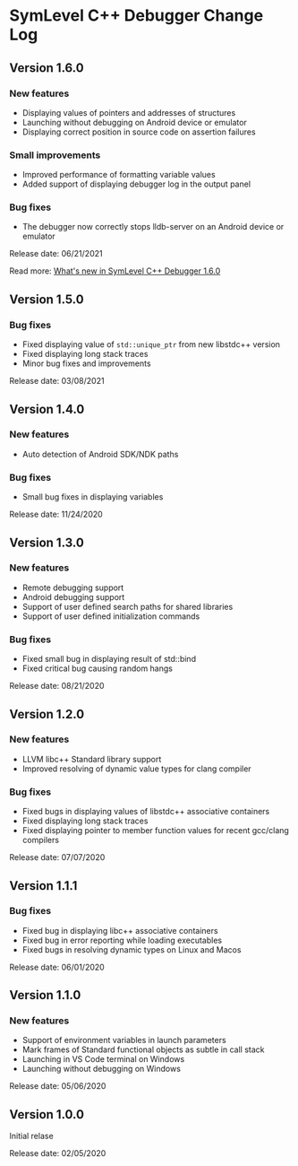 # SymLevel C++ Debugger Change Log

## Version 1.6.0

### New features
- Displaying values of pointers and addresses of structures
- Launching without debugging on Android device or emulator
- Displaying correct position in source code on assertion failures

### Small improvements
- Improved performance of formatting variable values
- Added support of displaying debugger log in the output panel

### Bug fixes
- The debugger now correctly stops lldb-server on an Android device or emulator

Release date: 06/21/2021

Read more: [What's new in SymLevel C++ Debugger 1.6.0](https://symlevel.com/debugger/whatsnew/1.6.0)


## Version 1.5.0

### Bug fixes
- Fixed displaying value of `std::unique_ptr` from new libstdc++ version
- Fixed displaying long stack traces
- Minor bug fixes and improvements

Release date: 03/08/2021


## Version 1.4.0

### New features
- Auto detection of Android SDK/NDK paths

### Bug fixes
- Small bug fixes in displaying variables

Release date: 11/24/2020

## Version 1.3.0

### New features
- Remote debugging support
- Android debugging support
- Support of user defined search paths for shared libraries
- Support of user defined initialization commands

### Bug fixes
- Fixed small bug in displaying result of std::bind
- Fixed critical bug causing random hangs

Release date: 08/21/2020


## Version 1.2.0

### New features
- LLVM libc++ Standard library support
- Improved resolving of dynamic value types for clang compiler

### Bug fixes
- Fixed bugs in displaying values of libstdc++ associative containers
- Fixed displaying long stack traces
- Fixed displaying pointer to member function values for recent gcc/clang compilers

Release date: 07/07/2020


## Version 1.1.1

### Bug fixes
- Fixed bug in displaying libc++ associative containers
- Fixed bug in error reporting while loading executables
- Fixed bugs in resolving dynamic types on Linux and Macos

Release date: 06/01/2020


## Version 1.1.0

### New features
- Support of environment variables in launch parameters
- Mark frames of Standard functional objects as subtle in call stack
- Launching in VS Code terminal on Windows
- Launching without debugging on Windows

Release date: 05/06/2020


## Version 1.0.0
Initial relase

Release date: 02/05/2020

